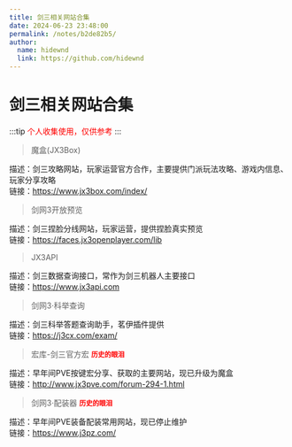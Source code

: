```yaml
---
title: 剑三相关网站合集
date: 2024-06-23 23:48:00
permalink: /notes/b2de82b5/
author: 
  name: hidewnd
  link: https://github.com/hidewnd
---
```



# 剑三相关网站合集

:::tip
<span style="color:red;">个人收集使用，仅供参考</span>
:::


> 魔盒(JX3Box)

描述：剑三攻略网站，玩家运营官方合作，主要提供门派玩法攻略、游戏内信息、玩家分享攻略<br>
链接：<https://www.jx3box.com/index/>


> 剑网3开放预览

描述：剑三捏脸分线网站，玩家运营，提供捏脸真实预览<br>
链接：<https://faces.jx3openplayer.com/lib>


> JX3API

描述：剑三数据查询接口，常作为剑三机器人主要接口<br>
链接：<https://www.jx3api.com>


> 剑网3·科举查询

描述：剑三科举答题查询助手，茗伊插件提供<br>
链接：<https://j3cx.com/exam/>


> 宏库-剑三官方宏 <span style="color:red;font-size:12px;font-weight:800;">历史的眼泪</span>

描述：早年间PVE按键宏分享、获取的主要网站，现已升级为魔盒<br>
链接：<http://www.jx3pve.com/forum-294-1.html>


> 剑网3·配装器 <span style="color:red;font-size:12px;font-weight:800;">历史的眼泪</span>

描述：早年间PVE装备配装常用网站，现已停止维护<br>
链接：<https://www.j3pz.com/>


